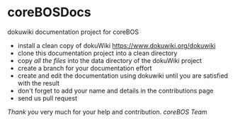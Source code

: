 coreBOSDocs
===========

dokuwiki documentation project for coreBOS

* install a clean copy of dokuWiki https://www.dokuwiki.org/dokuwiki
* clone this documentation project into a clean directory
* copy *all the files* into the data directory of the dokuWiki project
* create a branch for your documentation effort
* create and edit the documentation using dokuwiki until you are satisfied with the result
* don't forget to add your name and details in the contributions page
* send us pull request

*Thank you* very much for your help and contribution.
*coreBOS Team*
